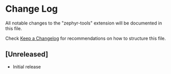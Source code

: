 # Change Log

All notable changes to the "zephyr-tools" extension will be documented in this file.

Check [Keep a Changelog](http://keepachangelog.com/) for recommendations on how to structure this file.

## [Unreleased]

- Initial release